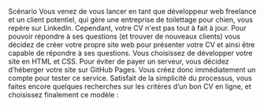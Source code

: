 Scénario
Vous venez de vous lancer en tant que développeur web freelance et un client potentiel, qui gère une entreprise de toilettage pour chien, vous repère sur LinkedIn. Cependant, votre CV n'est pas tout à fait à jour. Pour pouvoir répondre à ses questions (et trouver de nouveaux clients) vous décidez de créer votre propre site web pour présenter votre CV et ainsi être capable de répondre à ses questions. Vous choisissez de développer votre site en HTML et CSS.
Pour éviter de payer un serveur, vous décidez d’héberger votre site sur GitHub Pages. Vous créez donc immédiatement un compte pour tester ce service. Satisfait de la simplicité du processus, vous faites encore quelques recherches sur les critères d’un bon CV en ligne, et choisissez finalement ce modèle : 
